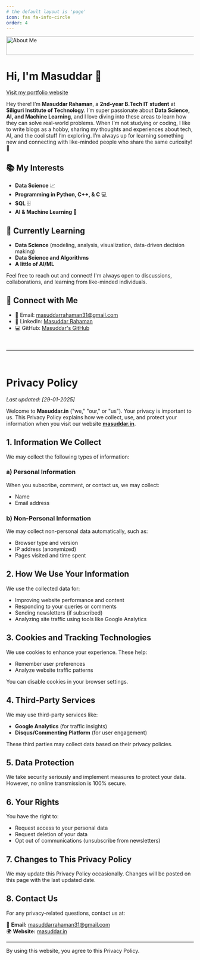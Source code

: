 ```yaml
---
# the default layout is 'page'
icon: fas fa-info-circle
order: 4
---
```

<img src="https://images.pexels.com/photos/30458375/pexels-photo-30458375.jpeg?auto=compress&cs=tinysrgb&w=1260&h=750&dpr=1" alt="About Me" width="600" height="50"> 

# Hi, I'm Masuddar 👋
[Visit my portfolio website](https://masuddar.netlify.app)

Hey there! I’m **Masuddar Rahaman**, a **2nd-year B.Tech IT student** at **Siliguri Institute of Technology**. I’m super passionate about **Data Science, AI, and Machine Learning**, and I love diving into these areas to learn how they can solve real-world problems. When I'm not studying or coding, I like to write blogs as a hobby, sharing my thoughts and experiences about tech, AI, and the cool stuff I’m exploring. I’m always up for learning something new and connecting with like-minded people who share the same curiosity! 🚀

## 📚 My Interests  
- **Data Science** 📈  
- **Programming in Python, C++, & C** 💻  
- **SQL** 🗄️  
- **AI & Machine Learning** 🧠

## 🌱 Currently Learning  
- **Data Science** (modeling, analysis, visualization, data-driven decision making)  
- **Data Science and Algorithms**  
- **A little of AI/ML**  

Feel free to reach out and connect! I'm always open to discussions, collaborations, and learning from like-minded individuals.  

## 📩 Connect with Me  
- 📧 Email: [masuddarrahaman31@gmail.com](mailto:masuddarrahaman31@gmail.com)  
- 🔗 LinkedIn: [Masuddar Rahaman](https://www.linkedin.com/in/masuddar-rahaman-b5044b283/)  
- 💻 GitHub: [Masuddar's GitHub](https://github.com/Masuddar)


<!-- > Add Markdown syntax content to file `_tabs/about.md`{: .filepath } and it will show up on this page.
{: .prompt-tip } -->
<br>

_____
<br>

# Privacy Policy

_Last updated: [29-01-2025]_

Welcome to **Masuddar.in** ("we," "our," or "us"). Your privacy is important to us. This Privacy Policy explains how we collect, use, and protect your information when you visit our website **[masuddar.in](https://masuddar.in)**.

## 1. Information We Collect

We may collect the following types of information:

### a) Personal Information
When you subscribe, comment, or contact us, we may collect:
- Name
- Email address

### b) Non-Personal Information
We may collect non-personal data automatically, such as:
- Browser type and version
- IP address (anonymized)
- Pages visited and time spent

## 2. How We Use Your Information

We use the collected data for:
- Improving website performance and content
- Responding to your queries or comments
- Sending newsletters (if subscribed)
- Analyzing site traffic using tools like Google Analytics

## 3. Cookies and Tracking Technologies

We use cookies to enhance your experience. These help:
- Remember user preferences
- Analyze website traffic patterns

You can disable cookies in your browser settings.

## 4. Third-Party Services

We may use third-party services like:
- **Google Analytics** (for traffic insights)
- **Disqus/Commenting Platform** (for user engagement)

These third parties may collect data based on their privacy policies.

## 5. Data Protection

We take security seriously and implement measures to protect your data. However, no online transmission is 100% secure.

## 6. Your Rights

You have the right to:
- Request access to your personal data
- Request deletion of your data
- Opt out of communications (unsubscribe from newsletters)

## 7. Changes to This Privacy Policy

We may update this Privacy Policy occasionally. Changes will be posted on this page with the last updated date.

## 8. Contact Us

For any privacy-related questions, contact us at:

📧 **Email:** [masuddarrahaman31@gmail.com](mailto:masuddarrahaman31@gmail.com)  
🌍 **Website:** [masuddar.in](https://masuddar.in)

---

By using this website, you agree to this Privacy Policy.
